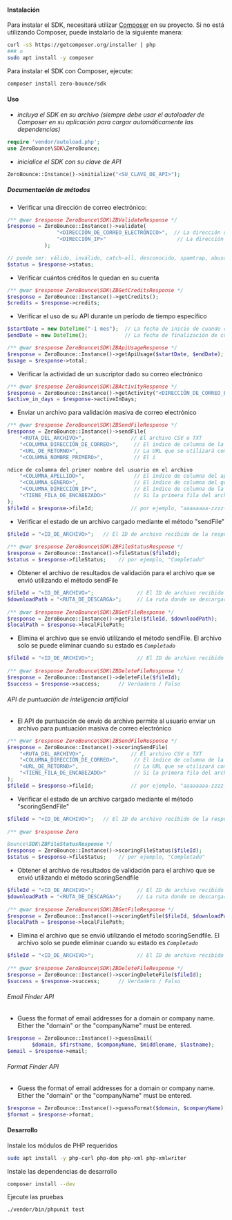 #### Instalación
Para instalar el SDK, necesitará utilizar [Composer](https://getcomposer.org/) en su proyecto.
Si no está utilizando Composer, puede instalarlo de la siguiente manera:
```bash
curl -sS https://getcomposer.org/installer | php
### o
sudo apt install -y composer
```

Para instalar el SDK con Composer, ejecute:
```bash
composer install zero-bounce/sdk
```

#### Uso
- _incluya el SDK en su archivo (siempre debe usar el autoloader de Composer en su aplicación para cargar automáticamente las dependencias)_
```php
require 'vendor/autoload.php';
use ZeroBounce\SDK\ZeroBounce;
```

- _inicialice el SDK con su clave de API_
```php
ZeroBounce::Instance()->initialize("<SU_CLAVE_DE_API>");
```

##### _Documentación de métodos_

- Verificar una dirección de correo electrónico:
```php
/** @var $response ZeroBounce\SDK\ZBValidateResponse */
$response = ZeroBounce::Instance()->validate(
                "<DIRECCIÓN_DE_CORREO_ELECTRÓNICO>",  // La dirección de correo electrónico que desea validar
                "<DIRECCIÓN_IP>"                       // La dirección IP desde la cual se registró el correo electrónico (puede estar en blanco)
            );

// puede ser: válido, inválido, catch-all, desconocido, spamtrap, abuso, no_enviar_correo
$status = $response->status;
```

- Verificar cuántos créditos le quedan en su cuenta
```php
/** @var $response ZeroBounce\SDK\ZBGetCreditsResponse */
$response = ZeroBounce::Instance()->getCredits();
$credits = $response->credits;
```

- Verificar el uso de su API durante un período de tiempo específico
```php
$startDate = new DateTime("-1 mes");  // La fecha de inicio de cuando desea ver el uso de la API
$endDate = new DateTime();            // La fecha de finalización de cuando desea ver el uso de la API

/** @var $response ZeroBounce\SDK\ZBApiUsageResponse */
$response = ZeroBounce::Instance()->getApiUsage($startDate, $endDate);
$usage = $response->total;
```

- Verificar la actividad de un suscriptor dado su correo electrónico
```php
/** @var $response ZeroBounce\SDK\ZBActivityResponse */
$response = ZeroBounce::Instance()->getActivity("<DIRECCIÓN_DE_CORREO_ELECTRÓNICO>");
$active_in_days = $response->activeInDays;
```

- Enviar un archivo para validación masiva de correo electrónico
```php
/** @var $response ZeroBounce\SDK\ZBSendFileResponse */
$response = ZeroBounce::Instance()->sendFile(
    "<RUTA_DEL_ARCHIVO>",               // El archivo CSV o TXT
    "<COLUMNA_DIRECCIÓN_DE_CORREO>",     // El índice de columna de la dirección de correo electrónico en el archivo. El índice comienza en 1
    "<URL_DE_RETORNO>",                  // La URL que se utilizará como devolución de llamada después de que se envíe el archivo
    "<COLUMNA_NOMBRE_PRIMERO>",          // El í

ndice de columna del primer nombre del usuario en el archivo
    "<COLUMNA_APELLIDO>",                // El índice de columna del apellido del usuario en el archivo
    "<COLUMNA_GÉNERO>",                  // El índice de columna del género del usuario en el archivo
    "<COLUMNA_DIRECCIÓN_IP>",            // El índice de columna de la dirección IP en el archivo
    "<TIENE_FILA_DE_ENCABEZADO>"         // Si la primera fila del archivo enviado es una fila de encabezado. Verdadero o Falso
);
$fileId = $response->fileId;            // por ejemplo, "aaaaaaaa-zzzz-xxxx-yyyy-5003727fffff"
```

- Verificar el estado de un archivo cargado mediante el método "sendFile"
```php
$fileId = "<ID_DE_ARCHIVO>";   // El ID de archivo recibido de la respuesta "sendFile"
 
/** @var $response ZeroBounce\SDK\ZBFileStatusResponse */
$response = ZeroBounce::Instance()->fileStatus($fileId);
$status = $response->fileStatus;    // por ejemplo, "Completado"
```

- Obtener el archivo de resultados de validación para el archivo que se envió utilizando el método sendFile
```php
$fileId = "<ID_DE_ARCHIVO>";              // El ID de archivo recibido de la respuesta "sendFile"
$downloadPath = "<RUTA_DE_DESCARGA>";     // La ruta donde se descargará el archivo
 
/** @var $response ZeroBounce\SDK\ZBGetFileResponse */
$response = ZeroBounce::Instance()->getFile($fileId, $downloadPath);
$localPath = $response->localFilePath;
```

- Elimina el archivo que se envió utilizando el método sendFile. El archivo solo se puede eliminar cuando su estado es _`Completado`_
```php
$fileId = "<ID_DE_ARCHIVO>";              // El ID de archivo recibido de la respuesta "sendFile"
 
/** @var $response ZeroBounce\SDK\ZBDeleteFileResponse */
$response = ZeroBounce::Instance()->deleteFile($fileId);
$success = $response->success;      // Verdadero / Falso
```

###### API de puntuación de inteligencia artificial
- El API de puntuación de envío de archivo permite al usuario enviar un archivo para puntuación masiva de correo electrónico
```php
/** @var $response ZeroBounce\SDK\ZBSendFileResponse */
$response = ZeroBounce::Instance()->scoringSendFile(
    "<RUTA_DEL_ARCHIVO>",               // El archivo CSV o TXT
    "<COLUMNA_DIRECCIÓN_DE_CORREO>",     // El índice de columna de la dirección de correo electrónico en el archivo. El índice comienza en 1
    "<URL_DE_RETORNO>",                  // La URL que se utilizará como devolución de llamada después de que se envíe el archivo
    "<TIENE_FILA_DE_ENCABEZADO>"         // Si la primera fila del archivo enviado es una fila de encabezado. Verdadero o Falso
);
$fileId = $response->fileId;            // por ejemplo, "aaaaaaaa-zzzz-xxxx-yyyy-5003727fffff"
```

- Verificar el estado de un archivo cargado mediante el método "scoringSendFile"
```php
$fileId = "<ID_DE_ARCHIVO>";   // El ID de archivo recibido de la respuesta "sendFile"
 
/** @var $response Zero

Bounce\SDK\ZBFileStatusResponse */
$response = ZeroBounce::Instance()->scoringFileStatus($fileId);
$status = $response->fileStatus;    // por ejemplo, "Completado"
```

- Obtener el archivo de resultados de validación para el archivo que se envió utilizando el método scoringSendfile
```php
$fileId = "<ID_DE_ARCHIVO>";              // El ID de archivo recibido de la respuesta "sendFile"
$downloadPath = "<RUTA_DE_DESCARGA>";     // La ruta donde se descargará el archivo
 
/** @var $response ZeroBounce\SDK\ZBGetFileResponse */
$response = ZeroBounce::Instance()->scoringGetFile($fileId, $downloadPath);
$localPath = $response->localFilePath;
```

- Elimina el archivo que se envió utilizando el método scoringSendfile. El archivo solo se puede eliminar cuando su estado es _`Completado`_
```php
$fileId = "<ID_DE_ARCHIVO>";              // El ID de archivo recibido de la respuesta "sendFile"
 
/** @var $response ZeroBounce\SDK\ZBDeleteFileResponse */
$response = ZeroBounce::Instance()->scoringDeleteFile($fileId);
$success = $response->success;      // Verdadero / Falso
```

###### Email Finder API
- Guess the format of email addresses for a domain or company name. Either the "domain" or the "companyName" must be entered.
```php
$response = ZeroBounce::Instance()->guessEmail(
        $domain, $firstname, $companyName, $middlename, $lastname);
$email = $response->email;
```

###### Format Finder API
- Guess the format of email addresses for a domain or company name. Either the "domain" or the "companyName" must be entered.
```php
$response = ZeroBounce::Instance()->guessFormat($domain, $companyName);
$format = $response->format;
```

#### Desarrollo

Instale los módulos de PHP requeridos
```bash
sudo apt install -y php-curl php-dom php-xml php-xmlwriter
```

Instale las dependencias de desarrollo
```bash
composer install --dev
```

Ejecute las pruebas
```bash
./vendor/bin/phpunit test
```
